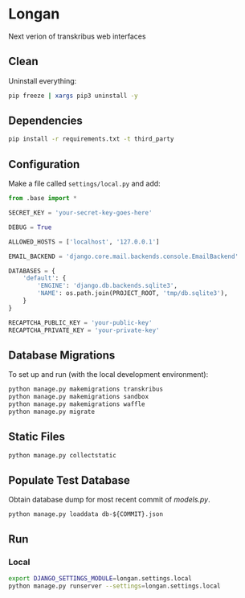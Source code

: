 # Longan
 Next verion of transkribus web interfaces

## Clean

Uninstall everything:

```bash
pip freeze | xargs pip3 uninstall -y
```

## Dependencies

```bash
pip install -r requirements.txt -t third_party
```

## Configuration

Make a file called `settings/local.py` and add:

```python
from .base import *

SECRET_KEY = 'your-secret-key-goes-here'

DEBUG = True

ALLOWED_HOSTS = ['localhost', '127.0.0.1']

EMAIL_BACKEND = 'django.core.mail.backends.console.EmailBackend'

DATABASES = {
    'default': {
        'ENGINE': 'django.db.backends.sqlite3',
        'NAME': os.path.join(PROJECT_ROOT, 'tmp/db.sqlite3'),
    }
}

RECAPTCHA_PUBLIC_KEY = 'your-public-key'
RECAPTCHA_PRIVATE_KEY = 'your-private-key'
```

## Database Migrations

To set up and run (with the local development environment):

```bash
python manage.py makemigrations transkribus
python manage.py makemigrations sandbox
python manage.py makemigrations waffle
python manage.py migrate

```

## Static Files

```bash
python manage.py collectstatic
```

## Populate Test Database

Obtain database dump for most recent commit of _models.py_.

```
python manage.py loaddata db-${COMMIT}.json
```

## Run

### Local

```bash
export DJANGO_SETTINGS_MODULE=longan.settings.local
python manage.py runserver --settings=longan.settings.local
```
